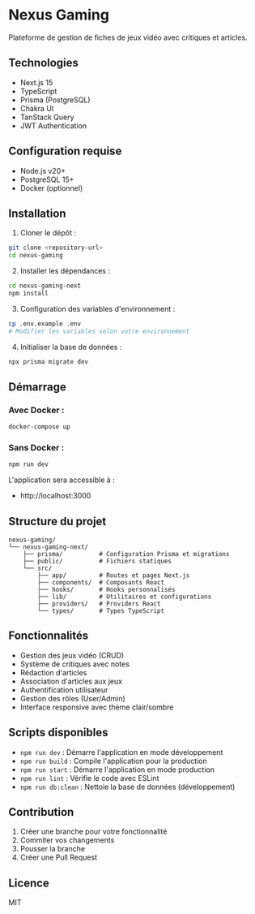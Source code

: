 # Nexus Gaming

Plateforme de gestion de fiches de jeux vidéo avec critiques et articles.

## Technologies

- Next.js 15
- TypeScript
- Prisma (PostgreSQL)
- Chakra UI
- TanStack Query
- JWT Authentication

## Configuration requise

- Node.js v20+
- PostgreSQL 15+
- Docker (optionnel)

## Installation

1. Cloner le dépôt :
```bash
git clone <repository-url>
cd nexus-gaming
```

2. Installer les dépendances :
```bash
cd nexus-gaming-next
npm install
```

3. Configuration des variables d'environnement :
```bash
cp .env.example .env
# Modifier les variables selon votre environnement
```

4. Initialiser la base de données :
```bash
npx prisma migrate dev
```

## Démarrage

### Avec Docker :
```bash
docker-compose up
```

### Sans Docker :

```bash
npm run dev
```

L'application sera accessible à :
- http://localhost:3000

## Structure du projet

```
nexus-gaming/
└── nexus-gaming-next/
    ├── prisma/          # Configuration Prisma et migrations
    ├── public/          # Fichiers statiques
    └── src/
        ├── app/         # Routes et pages Next.js
        ├── components/  # Composants React
        ├── hooks/       # Hooks personnalisés
        ├── lib/         # Utilitaires et configurations
        ├── providers/   # Providers React
        └── types/       # Types TypeScript
```

## Fonctionnalités

- Gestion des jeux vidéo (CRUD)
- Système de critiques avec notes
- Rédaction d'articles
- Association d'articles aux jeux
- Authentification utilisateur
- Gestion des rôles (User/Admin)
- Interface responsive avec thème clair/sombre

## Scripts disponibles

- `npm run dev` : Démarre l'application en mode développement
- `npm run build` : Compile l'application pour la production
- `npm run start` : Démarre l'application en mode production
- `npm run lint` : Vérifie le code avec ESLint
- `npm run db:clean` : Nettoie la base de données (développement)

## Contribution

1. Créer une branche pour votre fonctionnalité
2. Commiter vos changements
3. Pousser la branche
4. Créer une Pull Request

## Licence

MIT

